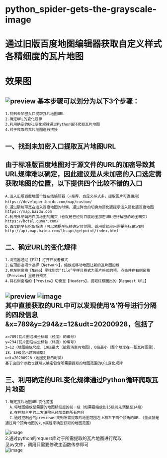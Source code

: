 # python_spider-gets-the-grayscale-image
通过旧版百度地图编辑器获取自定义样式各精细度的瓦片地图
======
效果图
=======
![preview](https://github.com/ruantiancheng/python_spider-gets-the-grayscale-image/blob/master/%E9%98%BF%E5%A7%86%E6%96%AF%E7%89%B9%E4%B8%B9%E6%95%88%E6%9E%9C%E5%9B%BE.png)
基本步骤可以划分为以下3个步骤：
--------
    1.找到未加密入口提取瓦片地图URL
    2.确定URL的变化规律
    3.利用确定的URL变化规律通过Python循环爬取瓦片地图
    4.对于爬取的瓦片地图进行拼接

一、找到未加密入口提取瓦片地图URL
--------------
  由于标准版百度地图对于源文件的URL的加密导致其URL规律难以确定，因此建议是从未加密的入口选定需获取地图的位置，以下提供四个比较不错的入口
  -------
    A.进入旧版百度地图个性在线编辑器（⭐推荐，自定义样式多，提取图片可直接用）https://developer.baidu.com/map/custom/
    B.通过限制带宽在进入百度地图的时候，通过弹出的切换为简化版提示进入简化版百度地图 https://map.baidu.com
    C.利用外部调用百度地图的网页（也就是已经对百度地图加密URL进行解密的地图网页）https://hotel.qunar.com/
    D.百度的坐标拾取系统（可以依据坐标精确定位范围，适用后续应用需要坐标锚定的）http://api.map.baidu.com/lbsapi/getpoint/index.html
二、确定URL的变化规律
  -------
    1.浏览器通过【F12】打开开发者模式
    2.在顶部选项卡选择【Network】，缩放或移动地图让新的瓦片图加载
    3.在左侧窗格【Name】里找到含“tile”字样且格式为图片格式的项，点击并在右侧窗格【Preview】里进行预览
    4.将右侧窗格的【Preview】切换至【Headers】，提取红框圈出的【Request URL】
![preview](https://github.com/ruantiancheng/python_spider-gets-the-grayscale-image/blob/master/IMage/network_preview.jpg)
![image](https://github.com/ruantiancheng/python_spider-gets-the-grayscale-image/blob/master/IMage/URL.jpg)<br>
其中直接获取的URL中可以发现使用‘&’符号进行分隔的四段信息&x=789&y=294&z=12&udt=20200928，包括了
-------------
    x=789(瓦片图沿横坐标轴（经度）的编号)
    y=294(瓦片图沿纵坐标轴（纬度）的编号)
    z=12（地图缩放尺度，19级最大（能看清室内地图），0级最小（整个地球在一张瓦片图里），18、19级显示建筑轮廓）
    udt=20200928（地图更新的时间）
    基于这四个参数也就可以确定包含所需要提取的地图范围的URL变化规律
三、利用确定的URL变化规律通过Python循环爬取瓦片地图
-------
    1.确定瓦片地图URL变化范围
      A.将地图缩放至需要的地图精细度的前一级（如需要缩放到15级则先调整至14级）
      B.在控制台中的上方清除已经加载的所有内容
      C.通过控制台的previewer找到所需提取的地图范围左上和右下两个顶角的URL（重点就是通过两个顶角地图的x,y属性来确定获取的地图范围）
![image](https://github.com/ruantiancheng/python_spider-gets-the-grayscale-image/blob/master/IMage/clear.jpg)<br>
2.通过python的request库对于所需提取的瓦片地图进行爬取<br>
    见py文件，调用只需要修改主函数传参即可<br>
 ![image](https://github.com/ruantiancheng/python_spider-gets-the-grayscale-image/blob/master/IMage/%E4%BC%A0%E5%8F%82.jpg)

